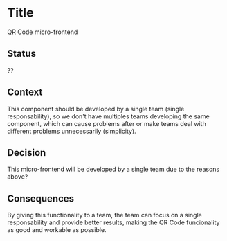 # Title

QR Code micro-frontend

## Status

??

## Context

This component should be developed by a single team (single responsability), so we don't have multiples teams developing the same component, which can cause problems after or make teams deal with different problems unnecessarily (simplicity).


## Decision

This micro-frontend will be developed by a single team due to the reasons above?

## Consequences

By giving this functionality to a team, the team can focus on a single responsability and provide better results, making the QR Code funcionality as good and workable as possible. 